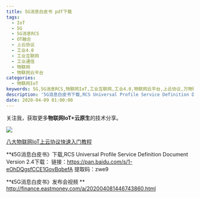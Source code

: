 ```yaml
---
title: 5G消息白皮书 pdf下载
tags:
  - IoT
  - 5G
  - 5G消息RCS
  - OT融合
  - 上云协议
  - 工业4.0
  - 工业互联网
  - 工业通信
  - 物联网
  - 物联网云平台
categories:
  - 物联网IoT
keywords: 5G,5G消息RCS,物联网IoT,工业互联网,工业4.0,物联网云平台,上云协议,万物联网
description: '5G消息白皮书下载,RCS Universal Profile Service Definition Document Version 2.4下载'
date: 2020-04-09 01:00:00
---
```


关注我，获取更多**物联网IoT+云原生**的技术分享。

![](/images/wx.jpg)

[八大物联网IoT上云协议快速入门教程](/2020/03/23/Protocol_guide/)

**《5G消息白皮书》下载,RCS Universal Profile Service Definition Document Version 2.4下载：
链接：https://pan.baidu.com/s/1-eOhDQgsfCCE1GovBqbefA 
提取码：zwe9


**《5G消息白皮书》发布会视频 **
http://finance.eastmoney.com/a/202004081446743860.html 
